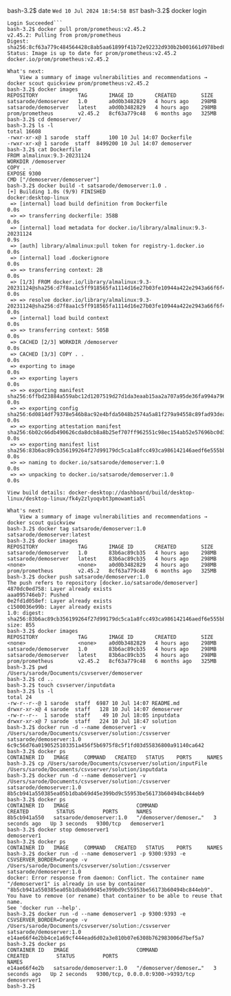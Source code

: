 
bash-3.2$ date
```Wed 10 Jul 2024 18:54:58 BST```
bash-3.2$ docker login
```Authenticating with existing credentials...
Login Succeeded```
bash-3.2$ docker pull prom/prometheus:v2.45.2
v2.45.2: Pulling from prom/prometheus
Digest: sha256:8cf63a779c484564428c8ab5aa61899f41b72e92232d930b2b001661d978bed8
Status: Image is up to date for prom/prometheus:v2.45.2
docker.io/prom/prometheus:v2.45.2

What's next:
    View a summary of image vulnerabilities and recommendations → docker scout quickview prom/prometheus:v2.45.2
bash-3.2$ docker images
REPOSITORY             TAG       IMAGE ID       CREATED        SIZE
satsarode/demoserver   1.0       a0d0b3482829   4 hours ago    298MB
satsarode/demoserver   latest    a0d0b3482829   4 hours ago    298MB
prom/prometheus        v2.45.2   8cf63a779c48   6 months ago   325MB
bash-3.2$ cd demoserver/
bash-3.2$ ls -l
total 16608
-rwxr-xr-x@ 1 sarode  staff      100 10 Jul 14:07 Dockerfile
-rwxr-xr-x@ 1 sarode  staff  8499200 10 Jul 14:07 demoserver
bash-3.2$ cat Dockerfile 
FROM almalinux:9.3-20231124
WORKDIR /demoserver
COPY . .
EXPOSE 9300
CMD ["/demoserver/demoserver"]
bash-3.2$ docker build -t satsarode/demoserver:1.0 .
[+] Building 1.0s (9/9) FINISHED                                                                                                                                                                                                                                                                         docker:desktop-linux
 => [internal] load build definition from Dockerfile                                                                                                                                                                                                                                                                     0.0s
 => => transferring dockerfile: 358B                                                                                                                                                                                                                                                                                     0.0s
 => [internal] load metadata for docker.io/library/almalinux:9.3-20231124                                                                                                                                                                                                                                                0.9s
 => [auth] library/almalinux:pull token for registry-1.docker.io                                                                                                                                                                                                                                                         0.0s
 => [internal] load .dockerignore                                                                                                                                                                                                                                                                                        0.0s
 => => transferring context: 2B                                                                                                                                                                                                                                                                                          0.0s
 => [1/3] FROM docker.io/library/almalinux:9.3-20231124@sha256:d7f8aa1c5ff918565fa1114d16e27b03fe10944a422e2943a66f6f4a275fa22c                                                                                                                                                                                          0.0s
 => => resolve docker.io/library/almalinux:9.3-20231124@sha256:d7f8aa1c5ff918565fa1114d16e27b03fe10944a422e2943a66f6f4a275fa22c                                                                                                                                                                                          0.0s
 => [internal] load build context                                                                                                                                                                                                                                                                                        0.0s
 => => transferring context: 505B                                                                                                                                                                                                                                                                                        0.0s
 => CACHED [2/3] WORKDIR /demoserver                                                                                                                                                                                                                                                                                     0.0s
 => CACHED [3/3] COPY . .                                                                                                                                                                                                                                                                                                0.0s
 => exporting to image                                                                                                                                                                                                                                                                                                   0.0s
 => => exporting layers                                                                                                                                                                                                                                                                                                  0.0s
 => => exporting manifest sha256:6ffbd23884a559abc12d1207519d27d1da3eaab15aa2a707a95de36fa994a796                                                                                                                                                                                                                        0.0s
 => => exporting config sha256:6d0814df79378e546b8ac92e4bfda5048b2574a5a81f279a94558c89fad93dea                                                                                                                                                                                                                          0.0s
 => => exporting attestation manifest sha256:6b02c66db490626cda8dcb8a8b25ef707ff962551c98ec154ab52e57696bc0d3                                                                                                                                                                                                            0.0s
 => => exporting manifest list sha256:83b6ac89cb356199264f27d99179dc5ca1a8fcc493ca986142146aedf6e555bb                                                                                                                                                                                                                   0.0s
 => => naming to docker.io/satsarode/demoserver:1.0                                                                                                                                                                                                                                                                      0.0s
 => => unpacking to docker.io/satsarode/demoserver:1.0                                                                                                                                                                                                                                                                   0.0s

View build details: docker-desktop://dashboard/build/desktop-linux/desktop-linux/fk4y2zlyoqvbt3pmowamtia5l

What's next:
    View a summary of image vulnerabilities and recommendations → docker scout quickview 
bash-3.2$ docker tag satsarode/demoserver:1.0 satsarode/demoserver:latest
bash-3.2$ docker images
REPOSITORY             TAG       IMAGE ID       CREATED        SIZE
satsarode/demoserver   1.0       83b6ac89cb35   4 hours ago    298MB
satsarode/demoserver   latest    83b6ac89cb35   4 hours ago    298MB
<none>                 <none>    a0d0b3482829   4 hours ago    298MB
prom/prometheus        v2.45.2   8cf63a779c48   6 months ago   325MB
bash-3.2$ docker push satsarode/demoserver:1.0
The push refers to repository [docker.io/satsarode/demoserver]
4870dc0ed758: Layer already exists 
aaa095746eb7: Pushed 
0e2fd1d058ef: Layer already exists 
c1500036e99b: Layer already exists 
1.0: digest: sha256:83b6ac89cb356199264f27d99179dc5ca1a8fcc493ca986142146aedf6e555bb size: 855
bash-3.2$ docker images
REPOSITORY             TAG       IMAGE ID       CREATED        SIZE
<none>                 <none>    a0d0b3482829   4 hours ago    298MB
satsarode/demoserver   1.0       83b6ac89cb35   4 hours ago    298MB
satsarode/demoserver   latest    83b6ac89cb35   4 hours ago    298MB
prom/prometheus        v2.45.2   8cf63a779c48   6 months ago   325MB
bash-3.2$ pwd
/Users/sarode/Documents/csvserver/demoserver
bash-3.2$ cd ..
bash-3.2$ touch csvserver/inputdata
bash-3.2$ ls -l
total 24
-rw-r--r--@ 1 sarode  staff  6987 10 Jul 14:07 README.md
drwxr-xr-x@ 4 sarode  staff   128 10 Jul 14:07 demoserver
-rw-r--r--  1 sarode  staff    49 10 Jul 18:05 inputdata
drwxr-xr-x@ 7 sarode  staff   224 10 Jul 18:47 solution
bash-3.2$ docker run -d --name demoserver1 -v /Users/sarode/Documents/csvserver/solution:/csvserver satsarode/demoserver:1.0 
6c9c56d76a0190525103351a456f5b6975f8c5f1fd03d55836800a91140ca642
bash-3.2$ docker ps
CONTAINER ID   IMAGE     COMMAND   CREATED   STATUS    PORTS     NAMES
bash-3.2$ cp /Users/sarode/Documents/csvserver/solution/inputFile /Users/sarode/Documents/csvserver/solution/inputdata
bash-3.2$ docker run -d --name demoserver1 -v /Users/sarode/Documents/csvserver/solution:/csvserver satsarode/demoserver:1.0 
8b5cb941a550385ea05b1dbab69d45e399bd9c55953be56173b60494bc844eb9
bash-3.2$ docker ps
CONTAINER ID   IMAGE                      COMMAND                  CREATED         STATUS         PORTS      NAMES
8b5cb941a550   satsarode/demoserver:1.0   "/demoserver/demoser…"   3 seconds ago   Up 3 seconds   9300/tcp   demoserver1
bash-3.2$ docker stop demoserver1
demoserver1
bash-3.2$ docker ps
CONTAINER ID   IMAGE     COMMAND   CREATED   STATUS    PORTS     NAMES
bash-3.2$ docker run -d --name demoserver1 -p 9300:9393 -e CSVSERVER_BORDER=Orange -v /Users/sarode/Documents/csvserver/solution:/csvserver satsarode/demoserver:1.0 
docker: Error response from daemon: Conflict. The container name "/demoserver1" is already in use by container "8b5cb941a550385ea05b1dbab69d45e399bd9c55953be56173b60494bc844eb9". You have to remove (or rename) that container to be able to reuse that name.
See 'docker run --help'.
bash-3.2$ docker run -d --name demoserver1 -p 9300:9393 -e CSVSERVER_BORDER=Orange -v /Users/sarode/Documents/csvserver/solution:/csvserver satsarode/demoserver:1.0 
e14ae66f4e2bb4ce1a69cf444ead6d02a3e810b07e6308b762983006d7bef5a7
bash-3.2$ docker ps
CONTAINER ID   IMAGE                      COMMAND                  CREATED         STATUS         PORTS                              NAMES
e14ae66f4e2b   satsarode/demoserver:1.0   "/demoserver/demoser…"   3 seconds ago   Up 2 seconds   9300/tcp, 0.0.0.0:9300->9393/tcp   demoserver1
bash-3.2$ 
